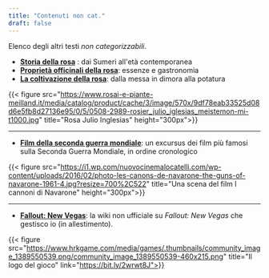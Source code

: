 ```yaml
---
title: "Contenuti non cat."
draft: false
---
```


Elenco degli altri testi _non categorizzabili_.

* [**Storia della rosa**](1_storia_rosa) : dai Sumeri all'età contemporanea
* [**Proprietà officinali della rosa**](2_proprieta_med_rosa): essenze e gastronomia
* [**La coltivazione della rosa**](3_coltivazione_rosa): dalla messa in dimora alla potatura

{{< figure src="https://www.rosai-e-piante-meilland.it/media/catalog/product/cache/3/image/570x/9df78eab33525d08d6e5fb8d27136e95/0/5/0508-2989-rosier_julio_iglesias_meistemon-mi-t1000.jpg" title="Rosa Julio Inglesias" height="300px">}}

---

* [**Film della seconda guerra mondiale**](4_film_guerra): un excursus dei film più famosi sulla Seconda Guerra Mondiale, in ordine cronologico

{{< figure src="https://i1.wp.com/nuovocinemalocatelli.com/wp-content/uploads/2016/02/photo-les-canons-de-navarone-the-guns-of-navarone-1961-4.jpg?resize=700%2C522" title="Una scena del film I cannoni di Navarone" height="300px">}}

---

* [**Fallout: New Vegas**](https://bit.ly/2wrwt8J): la wiki non ufficiale su _Fallout: New Vegas_ che gestisco io (in allestimento).

{{< figure src="https://www.hrkgame.com/media/games/.thumbnails/community_image_1389550539.png/community_image_1389550539-460x215.png" title="Il logo del gioco" link="https://bit.ly/2wrwt8J">}}
